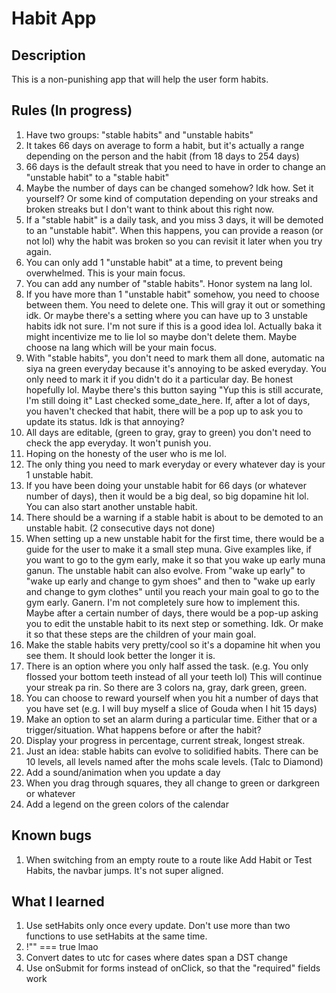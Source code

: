 # Habit App

## Description

This is a non-punishing app that will help the user form habits.

## Rules (In progress)

1. Have two groups: "stable habits" and "unstable habits"
2. It takes 66 days on average to form a habit, but it's actually a range depending on the person and the habit (from 18 days to 254 days)
3. 66 days is the default streak that you need to have in order to change an "unstable habit" to a "stable habit"
4. Maybe the number of days can be changed somehow? Idk how. Set it yourself? Or some kind of computation depending on your streaks and broken streaks but I don't want to think about this right now.
5. If a "stable habit" is a daily task, and you miss 3 days, it will be demoted to an "unstable habit". When this happens, you can provide a reason (or not lol) why the habit was broken so you can revisit it later when you try again.
6. You can only add 1 "unstable habit" at a time, to prevent being overwhelmed. This is your main focus.
7. You can add any number of "stable habits". Honor system na lang lol.
8. If you have more than 1 "unstable habit" somehow, you need to choose between them. You need to delete one. This will gray it out or something idk. Or maybe there's a setting where you can have up to 3 unstable habits idk not sure. I'm not sure if this is a good idea lol. Actually baka it might incentivize me to lie lol so maybe don't delete them. Maybe choose na lang which will be your main focus.
9. With "stable habits", you don't need to mark them all done, automatic na siya na green everyday because it's annoying to be asked everyday. You only need to mark it if you didn't do it a particular day. Be honest hopefully lol. Maybe there's this  button saying "Yup this is still accurate, I'm still doing it" Last checked some_date_here. If, after a lot of days, you haven't checked that habit, there will be a pop up to ask you to update its status. Idk is that annoying?
10. All days are editable, (green to gray, gray to green) you don't need to check the app everyday. It won't punish you.
11. Hoping on the honesty of the user who is me lol.
12. The only thing you need to mark everyday or every whatever day is your 1 unstable habit.
13. If you have been doing your unstable habit for 66 days (or whatever number of days), then it would be a big deal, so big dopamine hit lol. You can also start another unstable habit.
14. There should be a warning if a stable habit is about to be demoted to an unstable habit. (2 consecutive days not done)
15. When setting up a new unstable habit for the first time, there would be a guide for the user to make it a small step muna. Give examples like, if you want to go to the gym early, make it so that you wake up early muna ganun. The unstable habit can also evolve. From "wake up early" to "wake up early and change to gym shoes" and then to "wake up early and change to gym clothes" until you reach your main goal to go to the gym early. Ganern. I'm not completely sure how to implement this. Maybe after a certain number of days, there would be a pop-up asking you to edit the unstable habit to its next step or something. Idk. Or make it so that these steps are the children of your main goal.
16. Make the stable habits very pretty/cool so it's a dopamine hit when you see them. It should look better the longer it is.
17. There is an option where you only half assed the task. (e.g. You only flossed your bottom teeth instead of all your teeth lol) This will continue your streak pa rin. So there are 3 colors na, gray, dark green, green.
18. You can choose to reward yourself when you hit a number of days that you have set (e.g. I will buy myself a slice of Gouda when I hit 15 days) 
19. Make an option to set an alarm during a particular time. Either that or a trigger/situation. What happens before or after the habit?
20. Display your progress in percentage, current streak, longest streak.
21. Just an idea: stable habits can evolve to solidified habits. There can be 10 levels, all levels named after the mohs scale levels. (Talc to Diamond)
22. Add a sound/animation when you update a day
23. When you drag through squares, they all change to green or darkgreen or whatever
24. Add a legend on the green colors of the calendar

## Known bugs
1. When switching from an empty route to a route like Add Habit or Test Habits, the navbar jumps. It's not super aligned.

## What I learned
1. Use setHabits only once every update. Don't use more than two functions to use setHabits at the same time.
2. !"" === true lmao
3. Convert dates to utc for cases where dates span a DST change
4. Use onSubmit for forms instead of onClick, so that the "required" fields work